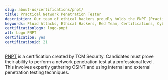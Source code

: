 ```yaml
---
slug: about-us/certifications/pnpt/
title: Practical Network Penetration Tester
description: Our team of ethical hackers proudly holds the PNPT (Practical Network Penetration Tester) certification, among many others.
keywords: Fluid Attacks, Ethical Hackers, Red Team, Certifications, Cybersecurity, Pentesters, Whitehat Hackers, PNPT
certificationlogo: logo-pnpt
alt: Logo PNPT
certification: yes
certificationid: 21
---
```


[PNPT](https://certifications.tcm-sec.com/pnpt/)
is a certification created by TCM Security.
Candidates must prove their ability to perform a network penetration test
at a professional level.
This involves expertly gathering OSINT
and using internal and external penetration testing techniques.
